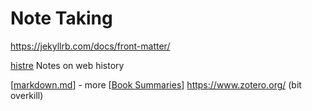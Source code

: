 Note Taking
===========


https://jekyllrb.com/docs/front-matter/

[histre](https://histre.com/) Notes on web history

[[markdown.md]] - more
[[Book Summaries]]
https://www.zotero.org/ (bit overkill)

[//begin]: # "Autogenerated link references for markdown compatibility"
[markdown.md]: markdown.md "MarkDown"
[Book Summaries]: book-summaries.md "Book Summaries"
[//end]: # "Autogenerated link references"